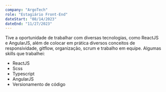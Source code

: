 ```yaml
---
company: "ArgoTech"
role: "Estagiário Front-End"
dateStart: "08/14/2023"
dateEnd: "11/27/2023"
---
```


Tive a oportunidade de trabalhar com diversas tecnologias, como ReactJS e AngularJS, além de colocar em prática diversos conceitos de responsividade, gitflow, organização, scrum e trabalho em equipe. Algumas skills que trabalhei:

- ReactJS
- Scss
- Typescript
- AngularJS
- Versionamento de código
